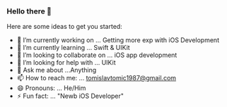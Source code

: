 ### Hello there 👋 

Here are some ideas to get you started:

- 🔭 I’m currently working on ... Getting more exp with iOS Development
- 🌱 I’m currently learning ... Swift & UIKit
- 👯 I’m looking to collaborate on ... iOS app development
- 🤔 I’m looking for help with ... UIKit
- 💬 Ask me about ...Anything
- 📫 How to reach me: ... tomislavtomic1987@gmail.com
- 😄 Pronouns: ... He/Him
- ⚡ Fun fact: ... "Newb iOS Developer"

